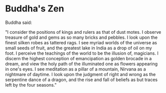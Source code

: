 # Buddha's Zen

Buddha said:

"I consider the positions of kings and rulers as that of dust motes. I observe treasure of gold and gems as so many bricks and pebbles. I look upon the finest silken robes as tattered rags. I see myriad worlds of the universe as small seeds of fruit, and the greatest lake in India as a drop of oil on my foot. I perceive the teachings of the world to be the illusion of, magicians. I discern the highest conception of emancipation as golden brocade in a dream, and view the holy path of the illuminated one as flowers appearing in one's eyes. I see meditation as a pillar of a mountain, Nirvana as a nightmare of daytime. I look upon the judgment of right and wrong as the serpentine dance of a dragon, and the rise and fall of beliefs as but traces left by the four seasons."
